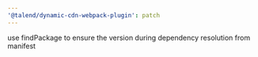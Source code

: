 ```yaml
---
'@talend/dynamic-cdn-webpack-plugin': patch
---
```


use findPackage to ensure the version during dependency resolution from manifest
